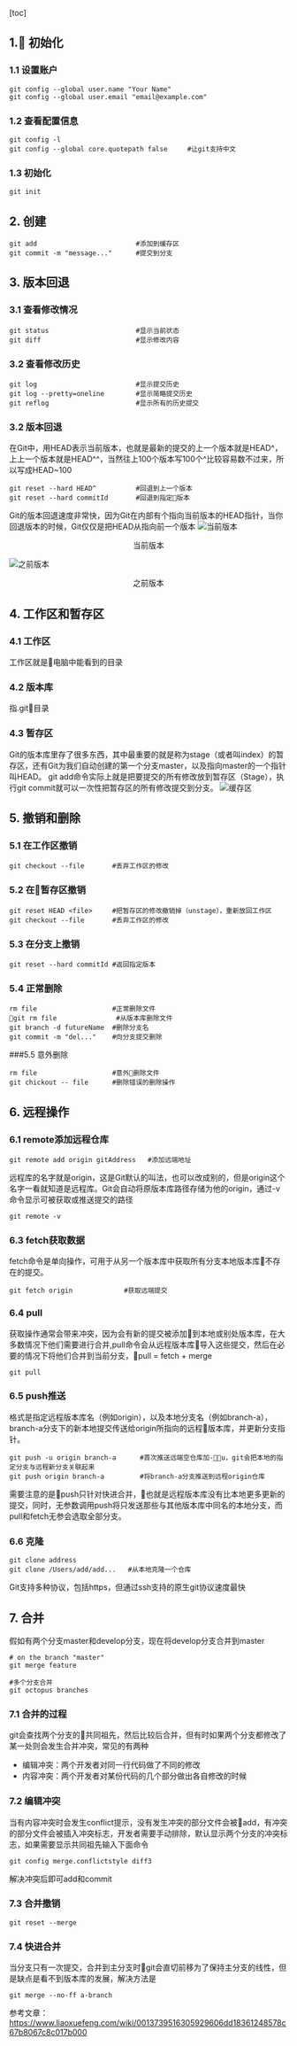 [toc]
## 1. 初始化
### 1.1 设置账户
```
git config --global user.name "Your Name"
git config --global user.email "email@example.com"
```
### 1.2 查看配置信息
```
git config -l
git config --global core.quotepath false     #让git支持中文
```
### 1.3 初始化
```
git init
```
## 2. 创建
```
git add                         #添加到缓存区
git commit -m "message..."      #提交到分支
```
## 3. 版本回退
### 3.1 查看修改情况
```
git status                      #显示当前状态
git diff                        #显示修改内容
```
### 3.2 查看修改历史
```
git log                         #显示提交历史
git log --pretty=oneline        #显示简略提交历史
git reflog                      #显示所有的历史提交
```
### 3.2 版本回退
在Git中，用HEAD表示当前版本，也就是最新的提交的上一个版本就是HEAD^，上上一个版本就是HEAD^^，当然往上100个版本写100个^比较容易数不过来，所以写成HEAD~100
```
git reset --hard HEAD^          #回退到上一个版本
git reset --hard commitId       #回退到指定版本
```
Git的版本回退速度非常快，因为Git在内部有个指向当前版本的HEAD指针，当你回退版本的时候，Git仅仅是把HEAD从指向前一个版本
![当前版本](https://cdn.liaoxuefeng.com/cdn/files/attachments/001384907584977fc9d4b96c99f4b5f8e448fbd8589d0b2000/0)
<center>当前版本</center>

![之前版本](https://cdn.liaoxuefeng.com/cdn/files/attachments/001384907594057a873c79f14184b45a1a66b1509f90b7a000/0)
<center>之前版本</center>

## 4. 工作区和暂存区
### 4.1 工作区
工作区就是电脑中能看到的目录
### 4.2 版本库
指.git目录
### 4.3 暂存区
Git的版本库里存了很多东西，其中最重要的就是称为stage（或者叫index）的暂存区，还有Git为我们自动创建的第一个分支master，以及指向master的一个指针叫HEAD。
git add命令实际上就是把要提交的所有修改放到暂存区（Stage），执行git commit就可以一次性把暂存区的所有修改提交到分支。
![缓存区](https://cdn.liaoxuefeng.com/cdn/files/attachments/001384907720458e56751df1c474485b697575073c40ae9000/0)
## 5. 撤销和删除
### 5.1 在工作区撤销
```
git checkout --file       #丢弃工作区的修改 
```
### 5.2 在暂存区撤销
```
git reset HEAD <file>     #把暂存区的修改撤销掉（unstage），重新放回工作区
git checkout --file       #丢弃工作区的修改
```
### 5.3 在分支上撤销
```
git reset --hard commitId #返回指定版本
```
### 5.4 正常删除
```
rm file                   #正常删除文件
git rm file               #从版本库删除文件
git branch -d futureName  #删除分支名
git commit -m "del..."    #向分支提交删除
```
###5.5 意外删除
```
rm file                   #意外删除文件
git chickout -- file      #删除错误的删除操作
```
## 6. 远程操作
### 6.1 remote添加远程仓库
```
git remote add origin gitAddress   #添加远端地址
```
远程库的名字就是origin，这是Git默认的叫法，也可以改成别的，但是origin这个名字一看就知道是远程库。Git会自动将原版本库路径存储为他的origin，通过-v命令显示可被获取或推送提交的路径
```
git remote -v
```
### 6.3 fetch获取数据
fetch命令是单向操作，可用于从另一个版本库中获取所有分支本地版本库不存在的提交。
```
git fetch origin             #获取远端提交
```
### 6.4 pull
获取操作通常会带来冲突，因为会有新的提交被添加到本地或别处版本库，在大多数情况下他们需要进行合并,pull命令会从远程版本库导入这些提交，然后在必要的情况下将他们合并到当前分支，pull = fetch + merge
```
git pull
```

### 6.5 push推送
格式是指定远程版本库名（例如origin），以及本地分支名（例如branch-a），branch-a分支下的新本地提交传送给origin所指向的远程版本库，并更新分支指针。
```
git push -u origin branch-a      #首次推送远端空仓库加-u，git会把本地的指定分支与远程新分支关联起来
git push origin branch-a         #将branch-a分支推送到远程origin仓库
```
需要注意的是push只针对快进合并，也就是远程版本库没有比本地更多更新的提交，同时，无参数调用push将只发送那些与其他版本库中同名的本地分支，而pull和fetch无参会选取全部分支。
### 6.6 克隆
```
git clone address     
git clone /Users/add/add...   #从本地克隆一个仓库      
```
Git支持多种协议，包括https，但通过ssh支持的原生git协议速度最快

## 7. 合并
假如有两个分支master和develop分支，现在将develop分支合并到master
```
# on the branch "master"
git merge feature

#多个分支合并
git octopus branches
```
### 7.1 合并的过程
git会查找两个分支的共同祖先，然后比较后合并，但有时如果两个分支都修改了某一处则会发生合并冲突，常见的有两种

- 编辑冲突：两个开发者对同一行代码做了不同的修改
- 内容冲突：两个开发者对某份代码的几个部分做出各自修改的时候

### 7.2 编辑冲突
当有内容冲突时会发生conflict提示，没有发生冲突的部分文件会被add，有冲突的部分文件会被插入冲突标志，开发者需要手动排除，默认显示两个分支的冲突标志，如果需要显示共同祖先输入下面命令
```
git config merge.conflictstyle diff3
```
解决冲突后即可add和commit
### 7.3 合并撤销
```
git reset --merge
```
### 7.4 快进合并
当分支只有一次提交，合并到主分支时git会直切前移为了保持主分支的线性，但是缺点是看不到版本库的发展，解决方法是
```
git merge --no-ff a-branch
```

参考文章：https://www.liaoxuefeng.com/wiki/0013739516305929606dd18361248578c67b8067c8c017b000